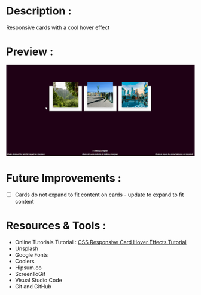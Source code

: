 # Description :
Responsive cards with a cool hover effect 

# Preview :
![demo gif of feature](./images/demogif.gif)

# Future Improvements :
- [ ] Cards do not expand to fit content on cards - update to expand to fit content

# Resources & Tools :
* Online Tutorials Tutorial : [CSS Responsive Card Hover Effects Tutorial](https://youtu.be/8b2mTq0Xrtw)
* Unsplash
* Google Fonts
* Coolers
* Hipsum.co
* ScreenToGif
* Visual Studio Code
* Git and GitHub
